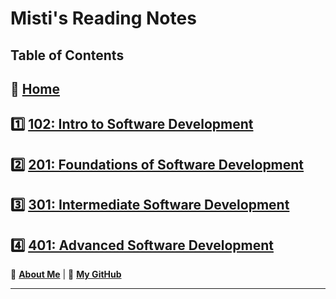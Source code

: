 
# Misti's Reading Notes

<!-- ## About Me

My name is Misti Dinzy.<br>
I’m currently learning website & software development with DeltaV<br>
My passions are in animal rescue, art, reading and yoga.

_____ -->

## Table of Contents

## 🏡 [**Home**](https://mistidinzy.github.io/ReadingNotes/)

## 1️⃣ [**102: Intro to Software Development**](102/102home.md)

## 2️⃣ [**201: Foundations of Software Development**](201/201home.md)

## 3️⃣ [**301: Intermediate Software Development**](301/301home.md)

## 4️⃣ [**401: Advanced Software Development**](401/401home.md)<br>

🔆 [**About Me**](https://mistidinzy.github.io/AboutMe/)
|
🐙 [**My GitHub**](https://github.com/mistidinzy)
<!-- 🗃 [**Projects**](projects.md) -->

_____
